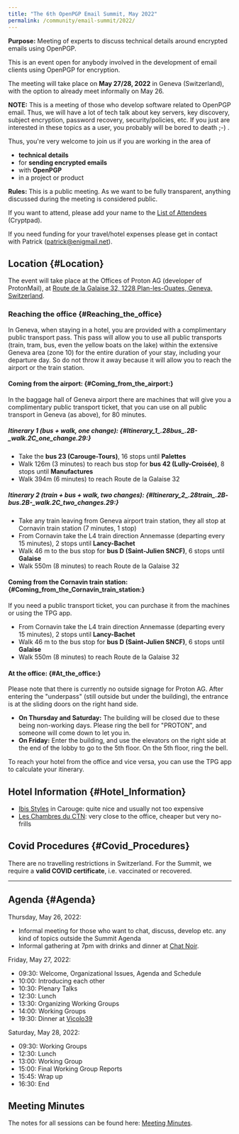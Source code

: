 ```yaml
---
title: "The 6th OpenPGP Email Summit, May 2022"
permalink: /community/email-summit/2022/
---
```


**Purpose:** Meeting of experts to discuss technical details around
encrypted emails using OpenPGP.

This is an event open for anybody involved in the development of email
clients using OpenPGP for encryption.

The meeting will take place on **May 27/28, 2022** in Geneva
(Switzerland), with the option to already meet informally on May 26.

**NOTE:** This is a meeting of those who develop
software related to OpenPGP email. Thus, we
will have a lot of tech talk about key servers, key discovery, subject
encryption, password recovery, security/policies, etc. If you just are
interested in these topics as a user, you probably will be bored to
death ;-) .

Thus, you\'re very welcome to join us if you are working in the area of

-   **technical details**
-   for **sending encrypted emails**
-   with **OpenPGP**
-   in a project or product

**Rules:** This is a public meeting. As we want to be fully transparent,
anything discussed during the meeting is considered public.

If you want to attend, please add your name to the [List of
Attendees](https://cryptpad.fr/pad/#/2/pad/edit/EtMIfWF2q6qP+c3iv8qNH+x0/)
(Cryptpad).

If you need funding for your travel/hotel expenses please get in contact
with Patrick (patrick@enigmail.net).

## Location {#Location}

The event will take place at the Offices of Proton AG (developer of
ProtonMail), at [Route de la Galaise 32, 1228 Plan-les-Ouates, Geneva,
Switzerland](https://www.openstreetmap.org/?mlat=46.1680&mlon=6.1029#map=16/46.1680/6.1030).

### Reaching the office {#Reaching_the_office}

In Geneva, when staying in a hotel, you are provided with a
complimentary public transport pass. This pass will allow you to use all
public transports (train, tram, bus, even the yellow boats on the lake)
within the extensive Geneva area (zone 10) for the entire duration of
your stay, including your departure day. So do not throw it away because
it will allow you to reach the airport or the train station.

#### Coming from the airport: {#Coming_from_the_airport:}

In the baggage hall of Geneva airport there are machines that will give
you a complimentary public transport ticket, that you can use on all
public transport in Geneva (as above), for 80 minutes.

##### Itinerary 1 (bus + walk, one change): {#Itinerary_1_.28bus_.2B-_walk.2C_one_change.29:}

-   Take the **bus 23 (Carouge-Tours)**, 16 stops until **Palettes**
-   Walk 126m (3 minutes) to reach bus stop for **bus 42
    (Lully-Croisée)**, 8 stops until **Manufactures**
-   Walk 394m (6 minutes) to reach Route de la Galaise 32

##### Itinerary 2 (train + bus + walk, two changes): {#Itinerary_2_.28train_.2B-_bus_.2B-_walk.2C_two_changes.29:}

-   Take any train leaving from Geneva airport train station, they all
    stop at Cornavin train station (7 minutes, 1 stop)
-   From Cornavin take the L4 train direction Annemasse (departing every
    15 minutes), 2 stops until **Lancy-Bachet**
-   Walk 46 m to the bus stop for **bus D (Saint-Julien SNCF)**, 6 stops
    until **Galaise**
-   Walk 550m (8 minutes) to reach Route de la Galaise 32

#### Coming from the Cornavin train station: {#Coming_from_the_Cornavin_train_station:}

If you need a public transport ticket, you can purchase it from the
machines or using the TPG app.

-   From Cornavin take the L4 train direction Annemasse (departing every
    15 minutes), 2 stops until **Lancy-Bachet**
-   Walk 46 m to the bus stop for **bus D (Saint-Julien SNCF)**, 6 stops
    until **Galaise**
-   Walk 550m (8 minutes) to reach Route de la Galaise 32

#### At the office: {#At_the_office:}

Please note that there is currently no outside signage for Proton AG.
After entering the \"underpass\" (still outside but under the building),
the entrance is at the sliding doors on the right hand side.

-   **On Thursday and Saturday:** The building will be closed due to
    these being non-working days. Please ring the bell for \"PROTON\",
    and someone will come down to let you in.
-   **On Friday:** Enter the building, and use the elevators on the
    right side at the end of the lobby to go to the 5th floor. On the
    5th floor, ring the bell.

To reach your hotel from the office and vice versa, you can use the TPG
app to calculate your itinerary.

## Hotel Information {#Hotel_Information}

-   [Ibis
    Styles](https://all.accor.com/hotel/6863/index.en.shtml) in
    Carouge: quite nice and usually not too expensive
-   [Les Chambres du CTN](https://www.leschambresductn.ch/):
    very close to the office, cheaper but very no-frills

## Covid Procedures {#Covid_Procedures}

There are no travelling restrictions in Switzerland. For the Summit, we
require a **valid COVID certificate**, i.e. vaccinated or recovered.

------------------------------------------------------------------------

## Agenda {#Agenda}

Thursday, May 26, 2022:

-   Informal meeting for those who want to chat, discuss, develop etc.
    any kind of topics outside the Summit Agenda
-   Informal gathering at 7pm with drinks and dinner at [Chat
    Noir](https://www.chatnoir.ch/).

Friday, May 27, 2022:

-   09:30: Welcome, Organizational Issues, Agenda and Schedule
-   10:00: Introducing each other
-   10:30: Plenary Talks
-   12:30: Lunch
-   13:30: Organizing Working Groups
-   14:00: Working Groups
-   19:30: Dinner at [Vicolo39](https://www.vicolo39.ch/)

Saturday, May 28, 2022:

-   09:30: Working Groups
-   12:30: Lunch
-   13:00: Working Group
-   15:00: Final Working Group Reports
-   15:45: Wrap up
-   16:30: End

## Meeting Minutes

The notes for all sessions can be found here:  [Meeting Minutes](minutes/).
